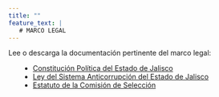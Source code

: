 ```yaml
---
title: ""
feature_text: |
   # MARCO LEGAL
---
```


<p></p>

Lee o descarga la documentación pertinente del marco legal:  
<p></p>

<ul><li style="margin-left: 25px"><a href = "/documentos/Constitucion_Politica_del_Estado_de_Jalisco_v2.pdf">Constitución Política del Estado de Jalisco</a></li>
	<li style="margin-left: 25px"><a href = "/documentos/Ley_del_Sistema_Anticorrupcion_del_Estado_de_Jalisco.pdf">Ley del Sistema Anticorrupción del Estado de Jalisco</a></li>
	<li style="margin-left: 25px"><a href = "/documentos/Estatuto_de_la_Comision_de_Seleccion_v2.pdf">Estatuto de la Comisión de Selección</a></li>
</ul>

<p></p>
<p></p>
<p></p>
<p></p>